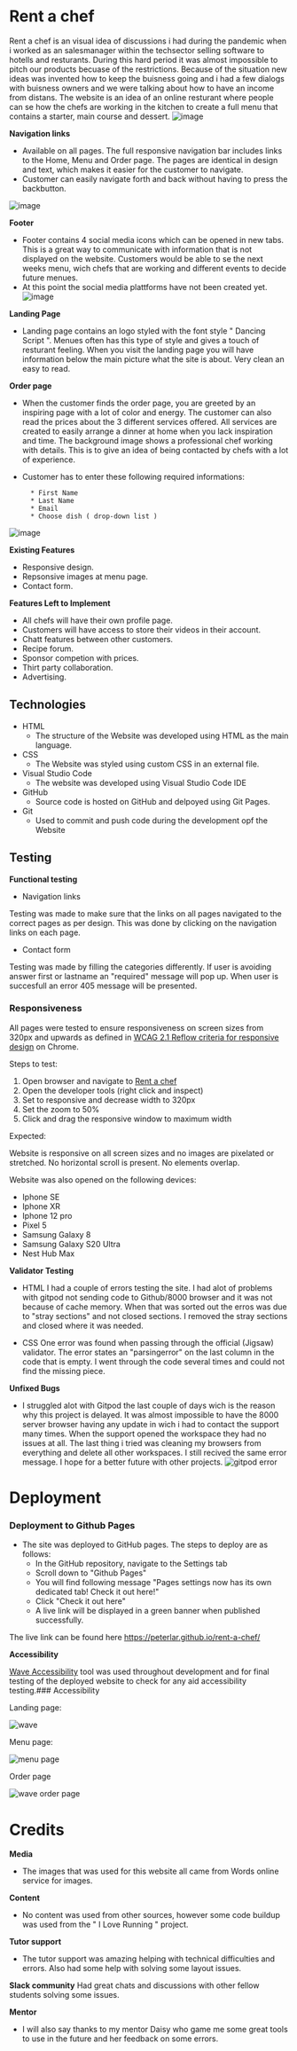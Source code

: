 # Rent a chef
Rent a chef is an visual idea of discussions i had during the pandemic when i worked as an salesmanager within the techsector selling software to hotells and resturants.
During this hard period it was almost impossible to pitch our products becuase of the restrictions. Because of the situation new ideas was invented how to keep the buisness going and i had a few dialogs with buisness owners and we were talking about how to have an income from distans. The website is an idea of an online resturant where people can se how the chefs are working in the kitchen to create a full menu that contains a starter, main course and dessert.
![image](https://user-images.githubusercontent.com/100356636/161710456-fc2c64a5-bb91-43b2-a0fe-27f2641bb731.png)

**Navigation links**
- Available on all pages. The full responsive navigation bar includes links to the Home, Menu and Order page. The pages are identical in design and text, which makes it easier for the customer to navigate.
- Customer can easily navigate forth and back without having to press the backbutton.

![image](https://user-images.githubusercontent.com/100356636/161710835-01517400-99f7-4795-b1e9-111174d567e3.png)




**Footer**
- Footer contains 4 social media icons which can be opened in new tabs. This is a great way to communicate with information that is not displayed on the website. Customers would be able to se the next weeks menu, wich chefs that are working and different events to decide future menues.
-  At this point the social media plattforms have not been created yet. 
![image](https://user-images.githubusercontent.com/100356636/161710665-afec94a1-61af-4ceb-950e-c2759cde8863.png)



**Landing Page**

- Landing page contains an logo styled with the font style " Dancing Script ". Menues often has this type of style and gives a touch of resturant feeling. When you visit the landing page you will have information below the main picture what the site is about. Very clean an easy to read.



**Order page**
- When the customer finds the order page, you are greeted by an inspiring page with a lot of color and energy. The customer can also read the prices about the 3 different services offered. All services are created to easily arrange a dinner at home when you lack inspiration and time. The background image shows a professional chef working with details. This is to give an idea of being contacted by chefs with a lot of experience.

- Customer has to enter these following required informations:

        * First Name 
        * Last Name 
        * Email 
        * Choose dish ( drop-down list )

![image](https://user-images.githubusercontent.com/100356636/161611093-64373d70-589f-4bcf-94ae-9e0d063b8451.png)


**Existing Features**
- Responsive design.
- Repsonsive images at menu page.
- Contact form.

**Features Left to Implement**
- All chefs will have their own profile page.
- Customers will have access to store their videos in their account.
- Chatt features between other customers.
- Recipe forum.
- Sponsor competion with prices.
- Thirt party collaboration.
- Advertising.

## Technologies

* HTML
    * The structure of the Website was developed using HTML as the main language.
* CSS
    * The Website was styled using custom CSS in an external file.
* Visual Studio Code
    * The website was developed using Visual Studio Code IDE
* GitHub
    * Source code is hosted on GitHub and delpoyed using Git Pages.
* Git 
    * Used to commit and push code during the development opf the Website

## Testing 

**Functional testing**

- Navigation links

Testing was made to make sure that the links on all pages navigated to the correct pages as per design. This was done by clicking on the navigation links on each page.

- Contact form

Testing was made by filling the categories differently. If user is avoiding answer first or lastname an "required" message will pop up. When user is succesfull an error 405 message will be presented.


### Responsiveness

All pages were tested to ensure responsiveness on screen sizes from 320px and upwards as defined in [WCAG 2.1 Reflow criteria for responsive design](https://www.w3.org/WAI/WCAG21/Understanding/reflow.html) on Chrome.

Steps to test:

1. Open browser and navigate to [Rent a chef](https://peterlar.github.io/rent-a-chef/)
2. Open the developer tools (right click and inspect)
3. Set to responsive and decrease width to 320px
4. Set the zoom to 50%
5. Click and drag the responsive window to maximum width

Expected:

Website is responsive on all screen sizes and no images are pixelated or stretched.
No horizontal scroll is present.
No elements overlap.

Website was also opened on the following devices:

- Iphone SE
- Iphone XR
- Iphone 12 pro
- Pixel 5
- Samsung Galaxy 8
- Samsung Galaxy S20 Ultra
- Nest Hub Max

**Validator Testing**

- HTML
I had a couple of errors testing the site. I had alot of problems with gitpod not sending code to Github/8000 browser and it was not because of cache memory. When that 
was sorted out the erros was due to "stray sections" and not closed sections. I removed the stray sections and closed where it was needed.

- CSS
One error was found when passing through the official (Jigsaw) validator. The error states an "parsingerror" on the last column in the code that is empty. I went through the code several times and could not find the missing piece. 

**Unfixed Bugs**
- I struggled alot with Gitpod the last couple of days wich is the reason why this project is delayed. It was almost impossible to have the 8000 server browser having any update in wich i had to contact the support many times. When the support opened the workspace they had no issues at all. The last thing i tried was cleaning my browsers from everything and delete all other workspaces. I still recived the same error message. I hope for a better future with other projects.
![gitpod error](https://user-images.githubusercontent.com/100356636/161829647-fd05cc7a-c129-4e45-bf49-cac6e11f88ce.JPG)

# Deployment

### Deployment to Github Pages

- The site was deployed to GitHub pages. The steps to deploy are as follows: 
  - In the GitHub repository, navigate to the Settings tab 
  - Scroll down to "Github Pages"
  - You will find following message "Pages settings now has its own dedicated tab! Check it out here!"
  - Click "Check it out here"
  - A live link will be displayed in a green banner when published successfully. 

The live link can be found here https://peterlar.github.io/rent-a-chef/


**Accessibility**

[Wave Accessibility](https://wave.webaim.org/) tool was used throughout development and for final testing of the deployed website to check for any aid accessibility testing.### Accessibility

Landing page:

![wave](https://user-images.githubusercontent.com/100356636/161719921-b27d198c-f683-4b9c-83ce-ca56fe2cb9ea.JPG)

Menu page:

![menu page](https://user-images.githubusercontent.com/100356636/161720392-8e7343fd-ab43-4bd9-89a5-e76499f305a1.JPG)

Order page

![wave order page](https://user-images.githubusercontent.com/100356636/161720047-41f62281-49e8-4d3d-82b7-6dc2b3dbcc7e.JPG)

# Credits

**Media**
- The images that was used for this website all came from Words online service for images.

**Content**
- No content was used from other sources, however some code buildup was used from the " I Love Running " project.

**Tutor support**
- The tutor support was amazing helping with technical difficulties and errors. Also had some help with solving some layout issues.

**Slack community**
Had great chats and discussions with other fellow students solving some issues.

**Mentor** 
- I will also say thanks to my mentor Daisy who game me some great tools to use in the future and her feedback on some errors.
